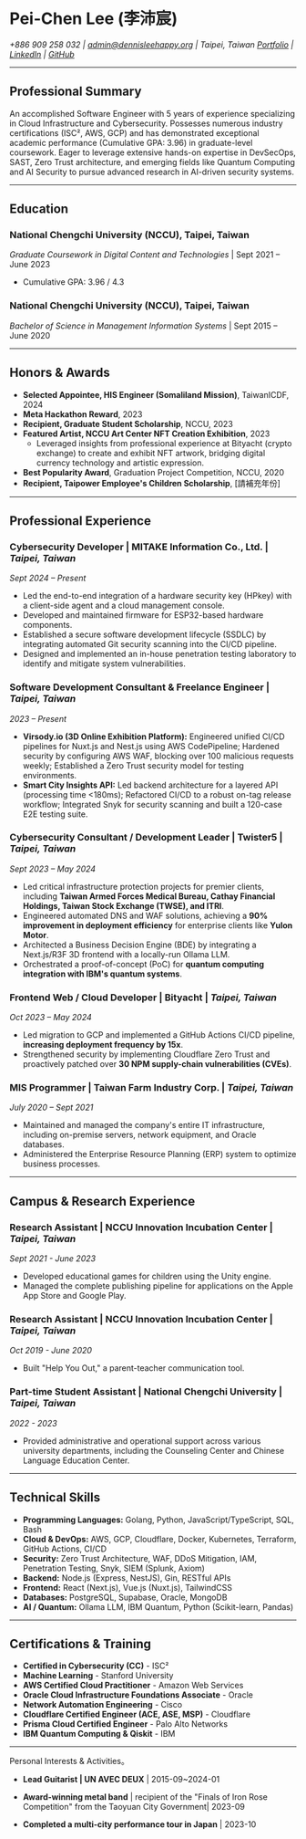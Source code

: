 # Pei-Chen Lee (李沛宸)
*+886 909 258 032 | admin@dennisleehappy.org | Taipei, Taiwan*
*[Portfolio](https://www.dennisleehappy.org/) | [LinkedIn](https://www.linkedin.com/in/pei-chen-lee-4a3a352a2/) | [GitHub](https://github.com/dennislee928)*

---

## Professional Summary
An accomplished Software Engineer with 5 years of experience specializing in Cloud Infrastructure and Cybersecurity. Possesses numerous industry certifications (ISC², AWS, GCP) and has demonstrated exceptional academic performance (Cumulative GPA: 3.96) in graduate-level coursework. Eager to leverage extensive hands-on expertise in DevSecOps, SAST, Zero Trust architecture, and emerging fields like Quantum Computing and AI Security to pursue advanced research in AI-driven security systems.

---

## Education

### National Chengchi University (NCCU), Taipei, Taiwan
*Graduate Coursework in Digital Content and Technologies* | Sept 2021 – June 2023
* Cumulative GPA: 3.96 / 4.3

### National Chengchi University (NCCU), Taipei, Taiwan
*Bachelor of Science in Management Information Systems* | Sept 2015 – June 2020

---

## Honors & Awards

* **Selected Appointee, HIS Engineer (Somaliland Mission)**, TaiwanICDF, 2024
* **Meta Hackathon Reward**, 2023
* **Recipient, Graduate Student Scholarship**, NCCU, 2023
* **Featured Artist, NCCU Art Center NFT Creation Exhibition**, 2023
    * Leveraged insights from professional experience at Bityacht (crypto exchange) to create and exhibit NFT artwork, bridging digital currency technology and artistic expression.
* **Best Popularity Award**, Graduation Project Competition, NCCU, 2020
* **Recipient, Taipower Employee's Children Scholarship**, [請補充年份]

---

## Professional Experience

### **Cybersecurity Developer** | MITAKE Information Co., Ltd. | *Taipei, Taiwan*
*Sept 2024 – Present*
* Led the end-to-end integration of a hardware security key (HPkey) with a client-side agent and a cloud management console.
* Developed and maintained firmware for ESP32-based hardware components.
* Established a secure software development lifecycle (SSDLC) by integrating automated Git security scanning into the CI/CD pipeline.
* Designed and implemented an in-house penetration testing laboratory to identify and mitigate system vulnerabilities.

### **Software Development Consultant & Freelance Engineer** | *Taipei, Taiwan*
*2023 – Present*
* **Virsody.io (3D Online Exhibition Platform):** Engineered unified CI/CD pipelines for Nuxt.js and Nest.js using AWS CodePipeline; Hardened security by configuring AWS WAF, blocking over 100 malicious requests weekly; Established a Zero Trust security model for testing environments.
* **Smart City Insights API:** Led backend architecture for a layered API (processing time <180ms); Refactored CI/CD to a robust on-tag release workflow; Integrated Snyk for security scanning and built a 120-case E2E testing suite.

### **Cybersecurity Consultant / Development Leader** | Twister5 | *Taipei, Taiwan*
*Sept 2023 – May 2024*
* Led critical infrastructure protection projects for premier clients, including **Taiwan Armed Forces Medical Bureau, Cathay Financial Holdings, Taiwan Stock Exchange (TWSE), and ITRI**.
* Engineered automated DNS and WAF solutions, achieving a **90% improvement in deployment efficiency** for enterprise clients like **Yulon Motor**.
* Architected a Business Decision Engine (BDE) by integrating a Next.js/R3F 3D frontend with a locally-run Ollama LLM.
* Orchestrated a proof-of-concept (PoC) for **quantum computing integration with IBM's quantum systems**.

### **Frontend Web / Cloud Developer** | Bityacht | *Taipei, Taiwan*
*Oct 2023 – May 2024*
* Led migration to GCP and implemented a GitHub Actions CI/CD pipeline, **increasing deployment frequency by 15x**.
* Strengthened security by implementing Cloudflare Zero Trust and proactively patched over **30 NPM supply-chain vulnerabilities (CVEs)**.

### **MIS Programmer** | Taiwan Farm Industry Corp. | *Taipei, Taiwan*
*July 2020 – Sept 2021*
* Maintained and managed the company's entire IT infrastructure, including on-premise servers, network equipment, and Oracle databases.
* Administered the Enterprise Resource Planning (ERP) system to optimize business processes.

---

## Campus & Research Experience

### **Research Assistant** | NCCU Innovation Incubation Center | *Taipei, Taiwan*
*Sept 2021 - June 2023*
* Developed educational games for children using the Unity engine.
* Managed the complete publishing pipeline for applications on the Apple App Store and Google Play.

### **Research Assistant** | NCCU Innovation Incubation Center | *Taipei, Taiwan*
*Oct 2019 - June 2020*
* Built "Help You Out," a parent-teacher communication tool.

### **Part-time Student Assistant** | National Chengchi University | *Taipei, Taiwan*
*2022 - 2023*
* Provided administrative and operational support across various university departments, including the Counseling Center and Chinese Language Education Center.

---

## Technical Skills

* **Programming Languages:** Golang, Python, JavaScript/TypeScript, SQL, Bash
* **Cloud & DevOps:** AWS, GCP, Cloudflare, Docker, Kubernetes, Terraform, GitHub Actions, CI/CD
* **Security:** Zero Trust Architecture, WAF, DDoS Mitigation, IAM, Penetration Testing, Snyk, SIEM (Splunk, Axiom)
* **Backend:** Node.js (Express, NestJS), Gin, RESTful APIs
* **Frontend:** React (Next.js), Vue.js (Nuxt.js), TailwindCSS
* **Databases:** PostgreSQL, Supabase, Oracle, MongoDB
* **AI / Quantum:** Ollama LLM, IBM Quantum, Python (Scikit-learn, Pandas)

---

## Certifications & Training

* **Certified in Cybersecurity (CC)** - ISC²
* **Machine Learning** - Stanford University
* **AWS Certified Cloud Practitioner** - Amazon Web Services
* **Oracle Cloud Infrastructure Foundations Associate** - Oracle
* **Network Automation Engineering** - Cisco
* **Cloudflare Certified Engineer (ACE, ASE, MSP)** - Cloudflare
* **Prisma Cloud Certified Engineer** - Palo Alto Networks
* **IBM Quantum Computing & Qiskit** - IBM

---
Personal Interests & Activities。

* **Lead Guitarist | UN AVEC DEUX** | 2015-09~2024-01

* **Award-winning metal band** | recipient of the "Finals of Iron Rose Competition" from the Taoyuan City Government| 2023-09

* **Completed a multi-city performance tour in Japan** | 2023-10
